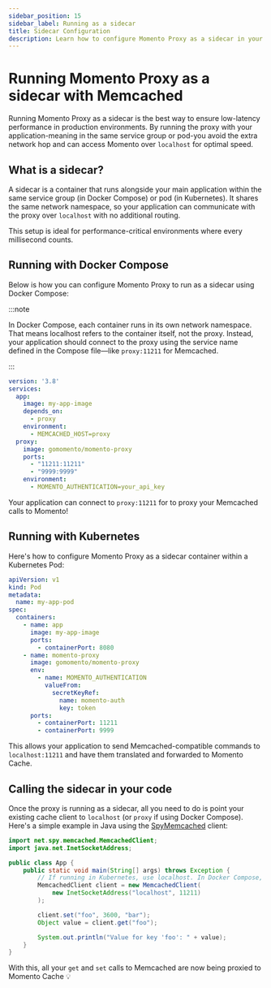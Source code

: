```yaml
---
sidebar_position: 15
sidebar_label: Running as a sidecar
title: Sidecar Configuration
description: Learn how to configure Momento Proxy as a sidecar in your container environment.
---
```


# Running Momento Proxy as a sidecar with Memcached

Running Momento Proxy as a sidecar is the best way to ensure low-latency performance in production environments. By running the proxy with your application-meaning in the same service group or pod-you avoid the extra network hop and can access Momento over `localhost` for optimal speed.

## What is a sidecar?

A sidecar is a container that runs alongside your main application within the same service group (in Docker Compose) or pod (in Kubernetes). It shares the same network namespace, so your application can communicate with the proxy over `localhost` with no additional routing.

This setup is ideal for performance-critical environments where every millisecond counts.

## Running with Docker Compose

Below is how you can configure Momento Proxy to run as a sidecar using Docker Compose:

:::note

 In Docker Compose, each container runs in its own network namespace. That means localhost refers to the container itself, not the proxy. Instead, your application should connect to the proxy using the service name defined in the Compose file—like `proxy:11211` for Memcached.

:::

```yaml
version: '3.8'
services:
  app:
    image: my-app-image
    depends_on:
      - proxy
    environment:
      - MEMCACHED_HOST=proxy
  proxy:
    image: gomomento/momento-proxy
    ports:
      - "11211:11211"
      - "9999:9999"
    environment:
      - MOMENTO_AUTHENTICATION=your_api_key
```

Your application can connect to `proxy:11211` for to proxy your Memcached calls to Momento!

## Running with Kubernetes

Here's how to configure Momento Proxy as a sidecar container within a Kubernetes Pod:

```yaml
apiVersion: v1
kind: Pod
metadata:
  name: my-app-pod
spec:
  containers:
    - name: app
      image: my-app-image
      ports:
        - containerPort: 8080
    - name: momento-proxy
      image: gomomento/momento-proxy
      env:
        - name: MOMENTO_AUTHENTICATION
          valueFrom:
            secretKeyRef:
              name: momento-auth
              key: token
      ports:
        - containerPort: 11211
        - containerPort: 9999
```

This allows your application to send Memcached-compatible commands to `localhost:11211` and have them translated and forwarded to Momento Cache.

## Calling the sidecar in your code

Once the proxy is running as a sidecar, all you need to do is point your existing cache client to `localhost` (or `proxy` if using Docker Compose). Here's a simple example in Java using the [SpyMemcached](https://github.com/couchbase/spymemcached) client:

```java
import net.spy.memcached.MemcachedClient;
import java.net.InetSocketAddress;

public class App {
    public static void main(String[] args) throws Exception {
        // If running in Kubernetes, use localhost. In Docker Compose, use "proxy".
        MemcachedClient client = new MemcachedClient(
            new InetSocketAddress("localhost", 11211)
        );

        client.set("foo", 3600, "bar");
        Object value = client.get("foo");

        System.out.println("Value for key 'foo': " + value);
    }
}
```

With this, all your `get` and `set` calls to Memcached are now being proxied to Momento Cache 💡
